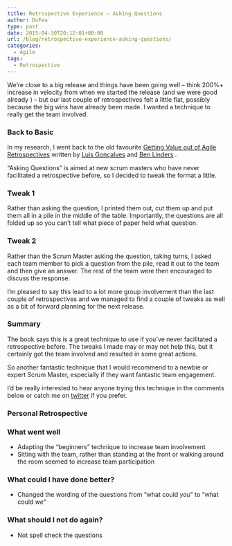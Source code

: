 ```yaml
---
title: Retrospective Experience – Asking Questions
author: DuFeu
type: post
date: 2015-04-30T20:12:01+00:00
url: /blog/retrospective-experience-asking-questions/
categories:
  - Agile
tags:
  - Retrospective
---
```


We&#8217;re close to a big release and things have been going well &#8211; think 200%+ increase in velocity from when we started the release (and we were good already ) &#8211; but our last couple of retrospectives felt a little flat, possibly because the big wins have already been made. I wanted a technique to really get the team involved.

### Back to Basic

In my research, I went back to the old favourite [Getting Value out of Agile Retrospectives][1] written by [Luis Gonçalves][2] and [Ben Linders][3] .

&#8220;Asking Questions&#8221; is aimed at new scrum masters who have never facilitated a retrospective before, so I decided to tweak the format a little.

### Tweak 1

Rather than asking the question, I printed them out, cut them up and put them all in a pile in the middle of the table. Importantly, the questions are all folded up so you can&#8217;t tell what piece of paper held what question.

### Tweak 2

Rather than the Scrum Master asking the question, taking turns, I asked each team member to pick a question from the pile, read it out to the team and then give an answer. The rest of the team were then encouraged to discuss the response.

I&#8217;m pleased to say this lead to a lot more group involvement than the last couple of retrospectives and we managed to find a couple of tweaks as well as a bit of forward planning for the next release.

### Summary

The book says this is a great technique to use if you&#8217;ve never facilitated a retrospective before. The tweaks I made may or may not help this, but it certainly got the team involved and resulted in some great actions.

So another fantastic technique that I would recommend to a newbie or expert Scrum Master, especially if they want fantastic team engagement.

I&#8217;d be really interested to hear anyone trying this technique in the comments below or catch me on [twitter][4] if you prefer.

### Personal Retrospective

### What went well

- Adapting the &#8220;beginners&#8221; technique to increase team involvement
- Sitting with the team, rather than standing at the front or walking around the room seemed to increase team participation

### What could I have done better?

- Changed the wording of the questions from &#8220;what could _you_&#8221; to &#8220;what could _we_&#8220;

### What should I not do again?

- Not spell check the questions

[1]: http://www.benlinders.com/getting-value-out-of-agile-retrospectives/
[2]: http://lmsgoncalves.com/
[3]: http://www.benlinders.com/contact/
[4]: https://www.twitter.com/mattdufeu
